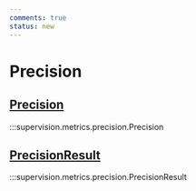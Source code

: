 ```yaml
---
comments: true
status: new
---
```


# Precision

<div class="md-typeset">
    <h2><a href="#supervision.metrics.precision.Precision">Precision</a></h2>
</div>

:::supervision.metrics.precision.Precision

<div class="md-typeset">
    <h2><a href="#supervision.metrics.precision.PrecisionResult">PrecisionResult</a></h2>
</div>

:::supervision.metrics.precision.PrecisionResult
